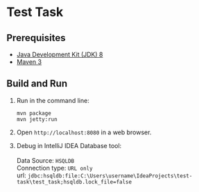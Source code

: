 Test Task
=========

Prerequisites
-------------

* [Java Development Kit (JDK) 8](http://www.oracle.com/technetwork/java/javase/downloads/jdk8-downloads-2133151.html)
* [Maven 3](https://maven.apache.org/download.cgi)

Build and Run
-------------

1. Run in the command line:
	```
	mvn package
	mvn jetty:run
	```

2. Open `http://localhost:8080` in a web browser.

3. Debug in IntelliJ IDEA Database tool:<br/><br/>
Data Source: `HSQLDB`<br/>
Connection type: `URL only`<br/>
url: `jdbc:hsqldb:file:C:\Users\username\IdeaProjects\test-task\test_task;hsqldb.lock_file=false`<br/>
